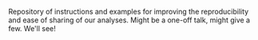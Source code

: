 Repository of instructions and examples for improving the reproducibility and ease of sharing of our analyses. Might be a one-off talk, might give a few. We'll see!
